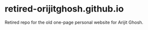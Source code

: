 # retired-orijitghosh.github.io
Retired repo for the old one-page personal website for Arijit Ghosh.
